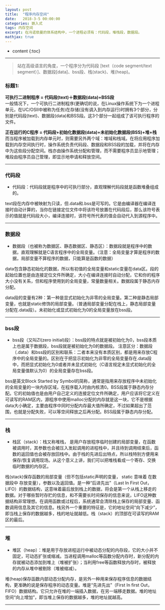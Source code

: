 ```yaml
---
layout: post
title:  "程序内存空间"
date:   2018-3-5 00:00:00
categories: 嵌入式
tags: 内存空间
excerpt: 在冯诺依曼的体系结构中，一个进程必须有：代码段，堆栈段，数据段。
mathjax: true
---
```

* content
{:toc}
---

> 站在高级语言的角度，一个程序分为代码段 [text（code segment/text segment）]、数据段[data]、bss段、栈(stack)、堆(heap)。


### 标题1:


**可执行二进制程序 = 代码段(text)＋数据段(data)+BSS段<br/>**
一般情况下，一个可执行二进制程序(更确切的说，在Linux操作系统下为一个进程单元，在UC/OSII中被称为任务)在存储(没有调入到内存运行)时拥有3个部分，分别是代码段(text)、数据段(data)和BSS段。这3个部分一起组成了该可执行程序的文件。<br/>

**正在运行的C程序 = 代码段+初始化数据段(data)+未初始化数据段(BSS)+堆+栈<br/>**
而当程序被加载到内存单元时，则需要另外两个域：堆域和栈域。在将应用程序加载到内存空间执行时，操作系统负责代码段、数据段和BSS段的加载，并将在内存中为这些段分配空间。栈亦由操作系统分配和管理，而不需要程序员显示地管理；堆段由程序员自己管理，即显示地申请和释放空间。


---

### 代码段

- 代码段：代码段就是程序中的可执行部分，直观理解代码段就是函数堆叠组成的。<br/>

text段在内存中被映射为只读，但.data和.bss是可写的。它是由编译器在编译连接时自动计算的，当你在链接定位文件中将该符号放置在代码段后，那么该符号表示的值就是代码段大小，编译连接时，该符号所代表的值会自动代入到源程序中。<br/>

---

### 数据段

- 数据段（也被称为数据区、静态数据区、静态区）：数据段就是程序中的数据，直观理解就是C语言程序中的全局变量。（注意：全局变量才算是程序的数据，局部变量不算程序的数据，只能算是函数的数据）<br/>

data包含静态初始化的数据，所以有初值的全局变量和static变量在data区。段的起始位置也是由连接定位文件所确定，大小在编译连接时自动分配，它和你的程序大小没有关系，但和程序使用到的全局变量，常量数量相关。数据段属于静态内存分配。 <br/>


data段的变量有2种：第一种是显式初始化为非零的全局变量。第二种是静态局部变量，也就是static修饰的局部变量。（普通局部变量分配在栈上，静态局部变量分配在.data段）。未初始化或显式初始化为0的全局变量放在bss段。<br/>

---


### bss段

- bss段（又叫ZI(zero initial)段）：bss段的特点就是被初始化为0，bss段本质上也是属于数据段，bss段就是被初始化为0的数据段。 注意区分：数据段（.data）和bss段的区别和联系：二者本来没有本质区别，都是用来存放C程序中的全局变量的。区别在于把显示初始化为非零的全局变量存在.data段中，而把显式初始化为0或者并未显式初始化（C语言规定未显式初始化的全局变量值默认为0）的全局变量存在bss段。<br/>


bss是英文Block Started by Symbol的简称，通常是指用来存放程序中未初始化的全局变量的一块内存区域，在程序载入时由内核清0。BSS段属于静态内存分配。它的初始值也是由用户自己定义的连接定位文件所确定，用户应该将它定义在可读写的RAM区内，源程序中使用malloc分配的内存就是这一块，它不是根据data大小确定，主要由程序中同时分配内存最大值所确定，不过如果超出了范围，也就是分配失败，可以等空间释放之后再分配。BSS段属于静态内存分配。<br/>



---

### 栈

- 栈区（stack）：栈又称堆栈， 是用户存放程序临时创建的局部变量，在函数被调用时，其参数也会被压入发起调用的进程栈中，并且待到调用结束后，函数的返回值也会被存放回栈中。由于栈的先进后出特点，所以栈特别方便用来保存/恢复调用现场。从这个意义上讲，我们可以把堆栈看成一个寄存、交换临时数据的内存区。<br/>

栈(stack)保存函数的局部变量（但不包括static声明的变量， static 意味着 在数据段中 存放变量），参数以及返回值。是一种“后进先出”（Last In First Out，LIFO）的数据结构，这意味着最后放到栈上的数据，将会是第一个从栈上移走的数据。对于哪些暂时存贮的信息，和不需要长时间保存的信息来说，LIFO这种数据结构非常理想。在调用函数或过程后，系统通常会清除栈上保存的局部变量、函数调用信息及其它的信息。栈另外一个重要的特征是，它的地址空间“向下减少”，即当栈上保存的数据越多，栈的地址就越低。栈（stack）的顶部在可读写的RAM区的最后。<br/>

---

### 堆

- 堆区（heap）：堆是用于存放进程运行中被动态分配的内存段，它的大小并不固定，可动态扩张或缩减。当进程调用malloc等函数分配内存时，新分配的内存就被动态添加到堆上（堆被扩张）；当利用free等函数释放内存时，被释放的内存从堆中被剔除（堆被缩减）。<br/>


堆(heap)保存函数内部动态分配内存，是另外一种用来保存程序信息的数据结构，更准确的说是保存程序的动态变量。堆是“先进先出”（First In first Out，FIFO）数据结构。它只允许在堆的一端插入数据，在另一端移走数据。堆的地址空间“向上增加”，即当堆上保存的数据越多，堆的地址就越高。<br/>

---
